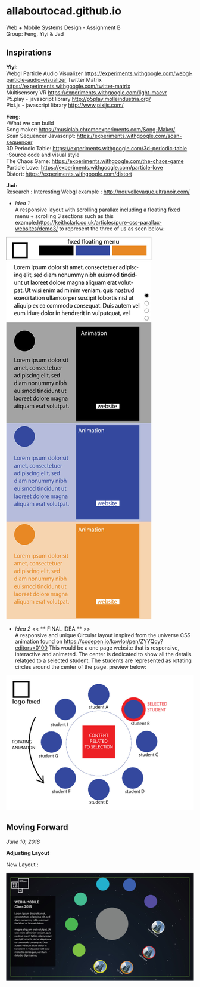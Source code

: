 # allaboutocad.github.io
Web + Mobile Systems Design - Assignment B  
Group: Feng, Yiyi & Jad

## Inspirations  
**Yiyi:**  
Webgl Particle Audio Visualizer https://experiments.withgoogle.com/webgl-particle-audio-visualizer
Twitter Matrix
https://experiments.withgoogle.com/twitter-matrix  
Multisensory VR
https://experiments.withgoogle.com/light-maevr  
P5.play - javascript library
http://p5play.molleindustria.org/  
Pixi.js - javascript library
http://www.pixijs.com/  

**Feng:**  
-What we can build  
Song maker: https://musiclab.chromeexperiments.com/Song-Maker/  
Scan Sequencer Javascript: https://experiments.withgoogle.com/scan-sequencer  
3D Periodic Table: https://experiments.withgoogle.com/3d-periodic-table   
-Source code and visual style  
The Chaos Game: https://experiments.withgoogle.com/the-chaos-game  
Particle Love: https://experiments.withgoogle.com/particle-love  
Distort: https://experiments.withgoogle.com/distort  

**Jad:**  
Research : Interesting Webgl example : http://nouvellevague.ultranoir.com/

- *Idea 1*<BR>
A responsive layout with scrolling parallax including a floating fixed menu + scrolling 3 sections such as this example:https://keithclark.co.uk/articles/pure-css-parallax-websites/demo3/ to represent the three of us as seen below:

![](./img1.jpg)

- *Idea 2* << ** FINAL IDEA ** >> <BR>
A responsive and unique Circular layout inspired from the universe CSS animation found on https://codepen.io/kowlor/pen/ZYYQoy?editors=0100
This would be a one page website that is responsive, interactive and animated. The center is dedicated to show all the details relatged to a selected student. The students are represented as rotating circles around the center of the page.
preview below:

![](./img2.jpg)

## Moving Forward

*June 10, 2018*

**Adjusting Layout**

New Layout :

![](./img3.jpg)
